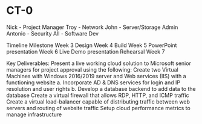 # CT-0

Nick - Project Manager 
Troy - Network
John - Server/Storage Admin
Antonio - Security
All - Software Dev

Timeline	Milestone
Week 3	Design
Week 4	Build
Week 5	PowerPoint presentation
Week 6	Live Demo presentation Rehearsal
Week 7	

Key Deliverables:
Present a live working cloud solution to Microsoft senior managers for project approval using the following:
	Create two Virtual Machines with Windows 2016/2019 server and Web services (IIS) with a functioning website
	  a. Incorporate AD & DNS services for login and IP resolution and user rights
	  b. Develop a database backend to add data to the database
	Create a virtual firewall that allows RDP, HTTP, and ICMP traffic
 	Create a virtual load-balancer capable of distributing traffic between web servers and routing of website traffic
	Setup cloud performance metrics to manage infrastructure
